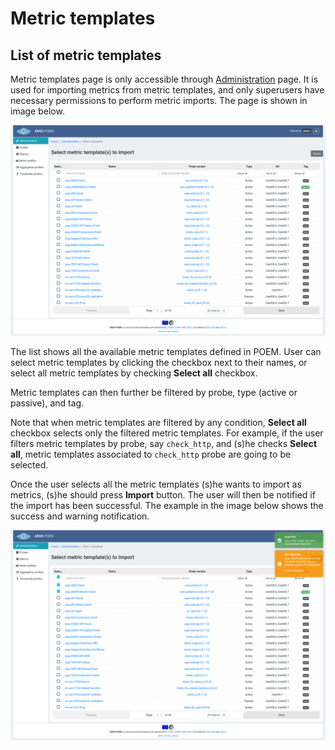 # Metric templates

## List of metric templates

Metric templates page is only accessible through [Administration](tenant_administration.md) page. It is used for importing metrics from metric templates, and only superusers have necessary permissions to perform metric imports. The page is shown in image below.

![Tenant Metric templates](figures/tenant_metric_templates.png)

The list shows all the available metric templates defined in POEM. User can select metric templates by clicking the checkbox next to their names, or select all metric templates by checking **Select all** checkbox. 

Metric templates can then further be filtered by probe, type (active or passive), and tag.

Note that when metric templates are filtered by any condition, **Select all** checkbox selects only the filtered metric templates. For example, if the user filters metric templates by probe, say `check_http`, and (s)he checks **Select all**, metric templates associated to `check_http` probe are going to be selected.

Once the user selects all the metric templates (s)he wants to import as metrics, (s)he should press **Import** button. The user will then be notified if the import has been successful. The example in the image below shows the success and warning notification.

![Tenant Metric Templates Notification](figures/tenant_metric_templates_notification.png)
